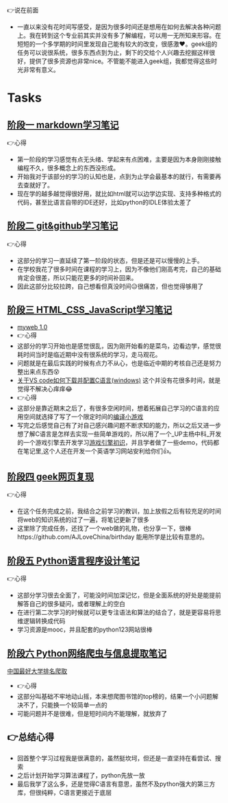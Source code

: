  :point_right:说在前面
 - 一直以来没有花时间写感受，是因为很多时间还是想用在如何去解决各种问题上。我在转到这个专业前其实并没有多了解编程，可以用一无所知来形容。在短短的一个多学期的时间里发现自己能有较大的改变，很感激:heart:。geek组的任务可以说很系统，很多东西点到为止，剩下的交给个人兴趣去挖掘这样很好，提供了很多资源也非常nice。不管能不能进入geek组，我都觉得这些时光非常有意义。

# Tasks
## [阶段一 markdown学习笔记](https://github.com/Bsheepcoder/Tasks/blob/main/%E7%AC%94%E8%AE%B0/1.markdown%E7%AC%94%E8%AE%B0.md)
:point_right:心得
- 第一阶段的学习感觉有点无头绪、学起来有点困难，主要是因为本身刚刚接触编程不久，很多概念上的东西没形成。
- 开始我对于该部分的学习的认知也是，点到为止学会最基本的就行，有需要再去查就好了。
- 现在学的越多越觉得很好用，就比如html就可以边学边实现、支持多种格式的代码，甚至比语言自带的IDE还好，比如python的IDLE体验太差了

## [阶段二 git&github学习笔记](https://github.com/Bsheepcoder/Tasks/blob/main/%E7%AC%94%E8%AE%B0/2.git%26github%E7%AC%94%E8%AE%B0.md)
:point_right:心得
- 这部分的学习一直延续了第一阶段的状态，但是还是可以慢慢的上手。
- 在学校我花了很多时间在课程的学习上，因为不像他们刚高考完，自己的基础肯定会很差，所以只能花更多的时间补回来。
- 因此这部分比较拉跨，自己想看但真没时间:disappointed_relieved:很痛苦，但也觉得够用了
## [阶段三 HTML_CSS_JavaScript学习笔记](https://github.com/Bsheepcoder/Tasks/blob/main/%E7%AC%94%E8%AE%B0/3.HTML_CSS_JavaScript%E7%AC%94%E8%AE%B0.md) 
- [myweb 1.0](https://github.com/Bsheepcoder/Tasks/blob/master/%E4%BB%A3%E7%A0%81/html_css_javascript/%E6%88%91%E7%9A%84web%201.0.html)
- :point_right:心得
- 这部分的学习开始也是感觉很乱，因为刚开始看的是菜鸟，边看边学，感觉很耗时间当时是临近期中没有很系统的学习，走马观花。
- 问题就是在最后实践的时候有点力不从心，也是临近中期的考核自己还是努力整出来点东西:dizzy_face:
- [关于VS code如何下载并配置C语言(windows)](https://github.com/Bsheepcoder/Tasks/blob/main/%E5%85%B6%E4%BB%96/%E5%85%B3%E4%BA%8EVS%20code%E5%A6%82%E4%BD%95%E4%B8%8B%E8%BD%BD%E5%B9%B6%E9%85%8D%E7%BD%AEC%E8%AF%AD%E8%A8%80%EF%BC%88windows%EF%BC%89.md) 这个并没有花很多时间，就是觉得不解决心痒痒:joy:
- :point_right:心得
- 这部分是靠近期末之后了，有很多空闲时间，想着拓展自己学习的C语言的应用空间就选择了写了一个限定时间的[编译小游戏](https://github.com/Bsheepcoder/Tasks/blob/main/%E4%BB%A3%E7%A0%81/my_case/C/CountGame.c)
- 写完之后感觉自己有了对自己感兴趣问题不断求知的能力，所以之后又进一步想了解C语言是怎样去实现一些简单游戏的，所以用了一个_UP主杨中科_开发的一个游戏引擎去开发学习[游戏引擎初识](https://github.com/Bsheepcoder/Tasks/blob/main/%E5%85%B6%E4%BB%96/%E6%B8%B8%E6%88%8F%E5%BC%95%E6%93%8E%E5%88%9D%E8%AF%86---YZKgame.md)，并且学者做了一些demo，代码都在笔记里,这个人还在开发一个英语学习网站安利给你们:+1:。
## [阶段四 geek网页复现](https://bsheepcoder.github.io/)
:point_right:心得
- 在这个任务完成之前，我结合之前学习的教训，加上放假之后有较充足的时间将web的知识系统的过了一遍，将笔记更新了很多
- 这里除了完成任务，还找了一个web做的礼物，也分享一下，很棒https://github.com/AJLoveChina/birthday 能用所学是比较有意思的。
## [阶段五 Python语言程序设计笔记](https://github.com/Bsheepcoder/Tasks/blob/main/%E7%AC%94%E8%AE%B0/4.Python%E8%AF%AD%E8%A8%80%E7%A8%8B%E5%BA%8F%E8%AE%BE%E8%AE%A1%E7%AC%94%E8%AE%B0.md) 
:point_right:心得
- 这部分学习很去全面了，可能没时间加深记忆，但是全面系统的好处是能提前解答自己的很多疑问，或者理解上的空白
- 在进行第二次学习的时候就可以更专注语法和算法的结合了，就是更容易将思维逻辑转换成代码
- 学习资源是mooc，并且配套的python123网站很棒
## [阶段六 Python网络爬虫与信息提取笔记](https://github.com/Bsheepcoder/Tasks/blob/main/%E7%AC%94%E8%AE%B0/5.Python%E7%BD%91%E7%BB%9C%E7%88%AC%E8%99%AB%E4%B8%8E%E4%BF%A1%E6%81%AF%E6%8F%90%E5%8F%96%E7%AC%94%E8%AE%B0.md) 
[中国最好大学排名爬取](https://github.com/Bsheepcoder/Tasks/blob/main/%E4%BB%A3%E7%A0%81/python/spider.py)
- :point_right:心得
- 这部分叫基础不牢地动山摇，本来想爬图书馆的top榜的，结果一个小问题解决不了，只能换一个较简单一点的
- 可能问题并不是很难，但是短时间内不能理解，就放弃了

## :point_right:总结心得
- 回首整个学习过程我是很满意的，虽然挺坎坷，但还是一直坚持在看尝试、搜索
- 之后计划开始学习算法课程了，python先放一放
- 最后我学了这么多，还是觉得C语言有意思，虽然不及python强大的第三方库，但很纯粹，C语言更接近于底层
